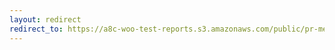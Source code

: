 ```yaml
---
layout: redirect
redirect_to: https://a8c-woo-test-reports.s3.amazonaws.com/public/pr-merge/40507/e2e/index.html
---
```

